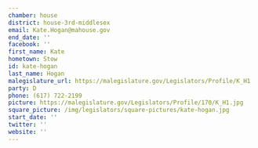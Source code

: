 ```yaml
---
chamber: house
district: house-3rd-middlesex
email: Kate.Hogan@mahouse.gov
end_date: ''
facebook: ''
first_name: Kate
hometown: Stow
id: kate-hogan
last_name: Hogan
malegislature_url: https://malegislature.gov/Legislators/Profile/K_H1
party: D
phone: (617) 722-2199
picture: https://malegislature.gov/Legislators/Profile/170/K_H1.jpg
square_picture: /img/legislators/square-pictures/kate-hogan.jpg
start_date: ''
twitter: ''
website: ''
---
```

